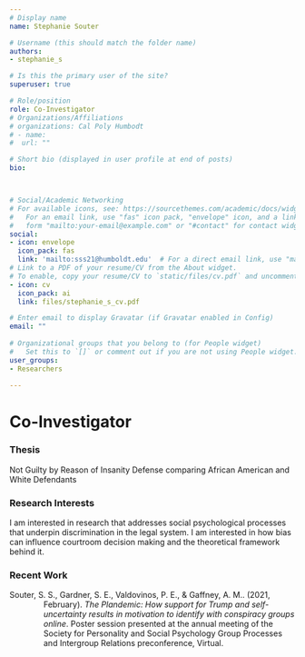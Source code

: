 ```yaml
---
# Display name
name: Stephanie Souter

# Username (this should match the folder name)
authors:
- stephanie_s

# Is this the primary user of the site?
superuser: true

# Role/position
role: Co-Investigator
# Organizations/Affiliations
# organizations: Cal Poly Humbodt
# - name: 
#  url: ""

# Short bio (displayed in user profile at end of posts)
bio: 



# Social/Academic Networking
# For available icons, see: https://sourcethemes.com/academic/docs/widgets/#icons
#   For an email link, use "fas" icon pack, "envelope" icon, and a link in the
#   form "mailto:your-email@example.com" or "#contact" for contact widget.
social:
- icon: envelope
  icon_pack: fas
  link: 'mailto:sss21@humboldt.edu'  # For a direct email link, use "mailto:test@example.org".
# Link to a PDF of your resume/CV from the About widget.
# To enable, copy your resume/CV to `static/files/cv.pdf` and uncomment the lines below.  
- icon: cv
  icon_pack: ai
  link: files/stephanie_s_cv.pdf

# Enter email to display Gravatar (if Gravatar enabled in Config)
email: ""
  
# Organizational groups that you belong to (for People widget)
#   Set this to `[]` or comment out if you are not using People widget.  
user_groups:
- Researchers

---
```

<h1>Co-Investigator</h1>
<h3>Thesis</h3>
Not Guilty by Reason of Insanity Defense comparing African American and White Defendants

<h3>Research Interests</h3>
I am interested in research that addresses social psychological processes that underpin discrimination in the legal system. I am interested in how bias can influence courtroom decision making and the theoretical framework behind it.

<h3>Recent Work</h3>
<p style="margin-left: 60px; text-indent: -60px;">Souter, S. S., Gardner, S. E., Valdovinos, P. E., & Gaffney, A. M.. (2021, February). <i>The Plandemic: How support for Trump and self-uncertainty results in motivation to identify with conspiracy groups online</i>. Poster session presented at the annual meeting of the Society for Personality and Social Psychology Group Processes and Intergroup Relations preconference, Virtual.</p>
